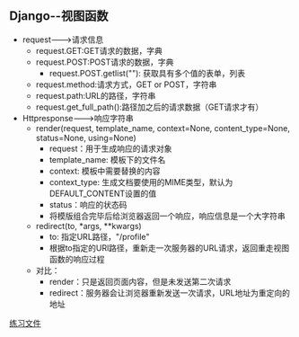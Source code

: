 ## Django--视图函数
- request--->请求信息
	- request.GET:GET请求的数据，字典
	- request.POST:POST请求的数据，字典
		- request.POST.getlist(""): 获取具有多个值的表单，列表
	- request.method:请求方式，GET or POST，字符串
	- request.path:URL的路径，字符串
	- request.get_full_path():路径加之后的请求数据（GET请求才有）
- Httpresponse--->响应字符串
	- render(request, template_name, context=None, content_type=None, status=None, using=None)
		- request：用于生成响应的请求对象
		- template_name: 模板下的文件名
		- context: 模板中需要替换的内容
		- context_type: 生成文档要使用的MIME类型，默认为DEFAULT_CONTENT设置的值
		- status：响应的状态码
		- 将模版组合完毕后给浏览器返回一个响应，响应信息是一个大字符串
	- redirect(to, *args, **kwargs)
		- to: 指定URL路径，"/profile"
		- 根据to指定的URl路径，重新走一次服务器的URL请求，返回重走视图函数的响应过程
	- 对比：
		- render：只是返回页面内容，但是未发送第二次请求
		- redirect：服务器会让浏览器重新发送一次请求，URL地址为重定向的地址

[练习文件](https://github.com/fangmingc/Python/tree/master/Frame/Django/views)